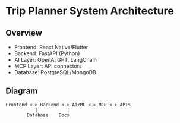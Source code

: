 # Trip Planner System Architecture

## Overview

- Frontend: React Native/Flutter
- Backend: FastAPI (Python)
- AI Layer: OpenAI GPT, LangChain
- MCP Layer: API connectors
- Database: PostgreSQL/MongoDB

## Diagram

```
Frontend <-> Backend <-> AI/ML <-> MCP <-> APIs
           |           |
        Database    Docs
```
